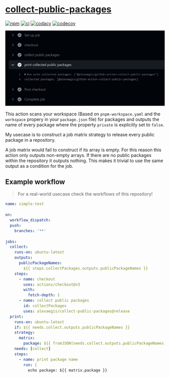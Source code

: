 # [collect-public-packages](https://github.com/marketplace/actions/collect-public-packages)

[![npm](https://img.shields.io/npm/v/@alexaegis/collect-public-packages/latest)](https://www.npmjs.com/package/@alexaegis/collect-public-packages)
[![ci](https://github.com/AlexAegis/collect-public-packages/actions/workflows/cicd.yml/badge.svg)](https://github.com/AlexAegis/collect-public-packages/actions/workflows/cicd.yml)
[![codacy](https://app.codacy.com/project/badge/Grade/402dd6d7fcbd4cde86fdf8e7d948fcde)](https://www.codacy.com/gh/AlexAegis/collect-public-packages/dashboard?utm_source=github.com&utm_medium=referral&utm_content=AlexAegis/collect-public-packages&utm_campaign=Badge_Grade)
[![codecov](https://codecov.io/gh/AlexAegis/collect-public-packages/branch/master/graph/badge.svg?token=kw8ZeoPbUh)](https://codecov.io/gh/AlexAegis/collect-public-packages)

![banner](./banner.png)

This action scans your workspace (Based on `pnpm-workspace.yaml` and the
`workspace` propery in your `package.json` file) for packages and outputs the
name of every package where the property `private` is explicitly set to `false`.

My usecase is to construct a job matrix strategy to release every public package
in a repository.

A job matrix would fail to construct if its array is empty. For this reason this
action only outputs non-empty arrays. If there are no public packages within the
repository it outputs nothing. This makes it trivial to use the same output as a
condition for the job.

## Example workflow

> For a real-world usecase check the workflows of this repository!

```yaml
name: simple-test

on:
  workflow_dispatch:
  push:
    branches: '**'

jobs:
  collect:
    runs-on: ubuntu-latest
    outputs:
      publicPackageNames:
        ${{ steps.collectPackages.outputs.publicPackageNames }}
    steps:
      - name: checkout
        uses: actions/checkout@v3
        with:
          fetch-depth: 1
      - name: collect public packages
        id: collectPackages
        uses: alexaegis/collect-public-packages@release
  print:
    runs-on: ubuntu-latest
    if: ${{ needs.collect.outputs.publicPackageNames }}
    strategy:
      matrix:
        package: ${{ fromJSON(needs.collect.outputs.publicPackageNames) }}
    needs: [collect]
    steps:
      - name: print package name
        run: |
          echo package: ${{ matrix.package }}
```
